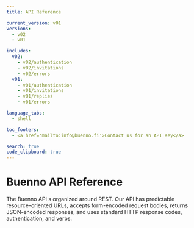 ```yaml
---
title: API Reference

current_version: v01
versions:
  - v02
  - v01

includes:
  v02:
    - v02/authentication
    - v02/invitations
    - v02/errors
  v01:
    - v01/authentication
    - v01/invitations
    - v01/replies
    - v01/errors

language_tabs:
  - shell

toc_footers:
  - <a href='mailto:info@buenno.fi'>Contact us for an API Key</a>

search: true
code_clipboard: true
---
```


# Buenno API Reference 

The Buenno API s organized around REST. Our API has predictable resource-oriented URLs, accepts form-encoded request bodies, returns JSON-encoded responses, and uses standard HTTP response codes, authentication, and verbs.



